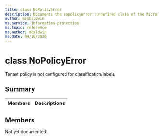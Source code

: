```yaml
---
title: class NoPolicyError 
description: Documents the nopolicyerror::undefined class of the Microsoft Information Protection (MIP) SDK.
author: msmbaldwin
ms.service: information-protection
ms.topic: reference
ms.author: mbaldwin
ms.date: 04/16/2020
---
```


# class NoPolicyError 
Tenant policy is not configured for classification/labels.
  
## Summary
 Members                        | Descriptions                                
--------------------------------|---------------------------------------------
  
## Members
Not yet documented.
